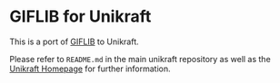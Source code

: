 # GIFLIB for Unikraft

This is a port of [GIFLIB](https://giflib.sourceforge.net/) to Unikraft.

Please refer to `README.md` in the main unikraft repository as well as the [Unikraft Homepage](https://unikraft.org/) for further information.
